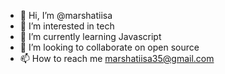 - 👋 Hi, I’m @marshatiisa
- 👀 I’m interested in tech
- 🌱 I’m currently learning Javascript
- 💞️ I’m looking to collaborate on open source
- 📫 How to reach me marshatiisa35@gmail.com

<!---
marshatiisa/marshatiisa is a ✨ special ✨ repository because its `README.md` (this file) appears on your GitHub profile.
You can click the Preview link to take a look at your changes.
--->
